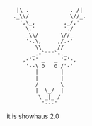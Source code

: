        |\ .             . /|
      ._\\/             \//_.
        ',\_,         ,_/,'
          \.'         './
          _\\/       \//_
          '-.\,     ,/.-'
             \\     //
            _.-`"""`-._
         ,-'-' _   _ '-'-,
          '--\ o   o /'-'
             |       |
             |       |
             /       \
             |  \_/  |
              \ _|_ /
               '---'
               
it is showhaus 2.0
